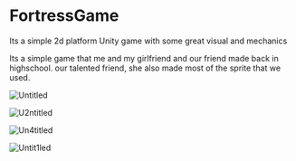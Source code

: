 # FortressGame
Its a simple 2d platform Unity game with some great visual and mechanics

Its a simple game that me and my girlfriend and our friend made back in highschool.
our talented friend, she also made most of the sprite that we used.

![Untitled](https://user-images.githubusercontent.com/101295973/157659611-5426f687-2e42-44f4-8d32-1f222598e0fa.png)


![U2ntitled](https://user-images.githubusercontent.com/101295973/157660397-5d63d30e-5b62-414a-9492-3fd6e8b614a7.png)


![Un4titled](https://user-images.githubusercontent.com/101295973/157660857-5f3a1875-8066-402f-9981-f34f232116df.png)


![Untit1led](https://user-images.githubusercontent.com/101295973/157660469-8cd13cca-33c0-4fc1-9500-399d637d1968.png)
